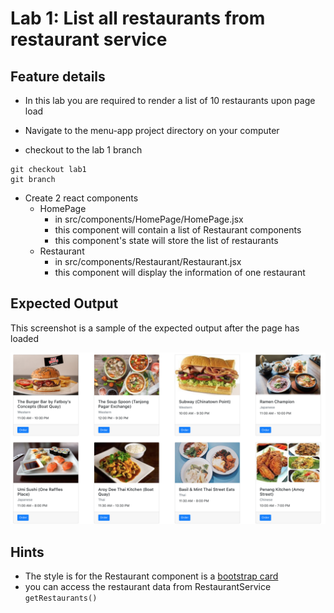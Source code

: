 # Lab 1: List all restaurants from restaurant service

## Feature details
- In this lab you are required to render a list of 10 restaurants upon page load

- Navigate to the menu-app project directory on your computer
- checkout to the lab 1 branch
```
git checkout lab1
git branch
``` 

- Create 2 react components 
  - HomePage 
    - in src/components/HomePage/HomePage.jsx
    - this component will contain a list of Restaurant components
    - this component's state will store the list of restaurants
  - Restaurant
    - in src/components/Restaurant/Restaurant.jsx
    - this component will display the information of one restaurant

## Expected Output
This screenshot is a sample of the expected output after the page has loaded

![expected output](../../../.gitbook/assets/front-end-web-development/react/menu-app-labs/lab1-output.png)


## Hints
- The style is for the Restaurant component is a [bootstrap card](https://getbootstrap.com/docs/4.0/components/card/) 
- you can access the restaurant data from RestaurantService `getRestaurants()`